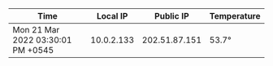 | Time     | Local IP | Public IP | Temperature |
| ----------- | ----------- | ----------- | ----------- |
| Mon 21 Mar 2022 03:30:01 PM +0545      | 10.0.2.133     | 202.51.87.151  | 53.7° |
